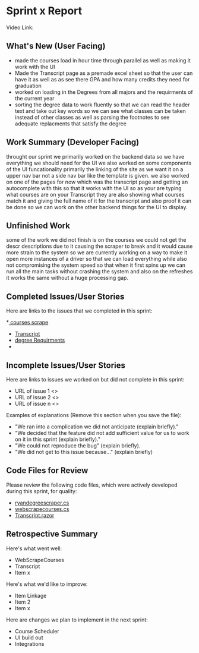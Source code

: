 # Sprint x Report 
Video Link: 
## What's New (User Facing)
 * made the courses load in hour time through parallel as well as making it work with the UI
 * Made the Transcript page as a premade excel sheet so that the user can have it as well as as see there GPA and how many credits they need for graduation 
 * worked on loading in the Degrees from all majors and the requirments of the current year
 * sorting the degree data to work fluently so that we can read the header text and take out key words so we can see what classes can be taken instead of other classes as well as parsing the footnotes to see adequate replacments that satisfy the degree

## Work Summary (Developer Facing)
throught our sprint we primarily worked on the backend data so we have everything we should need for the UI we also worked on some components of the UI funcationality primarily the linking of the site as we want it on a upper nav bar not a side nav bar like the template is given. we also worked on one of the pages for now which was the transcript page and getting an autocomplete with this so that it works with the UI so as your are typing what courses are on your Transcript they are also showing what courses match it and giving the full name of it for the transcript and also proof it can be done so we can work on the other backend things for the UI to display.

## Unfinished Work
some of the work we did not finish is on the courses we could not get the descr descriptions due to it causing the scraper to break and it would cause more strain to the system so we are currently working on a way to make it open more instances of a driver so that we can load everything while also not compromising the system speed so that when it first spins up we can run all the main tasks without crashing the system and also on the refreshes it works the same without a huge  processing gap.

## Completed Issues/User Stories
Here are links to the issues that we completed in this sprint:

 *[ courses scrape](https://github.com/gudino27/Virtual-Counselor/issues/19)
 * [Transcript](https://github.com/gudino27/Virtual-Counselor/issues/8)
 * [degree Requirments](https://github.com/gudino27/Virtual-Counselor/issues/20)
 * 
 
 ## Incomplete Issues/User Stories
 Here are links to issues we worked on but did not complete in this sprint:
 
 * URL of issue 1 <<One sentence explanation of why issue was not completed>>
 * URL of issue 2 <<One sentence explanation of why issue was not completed>>
 * URL of issue n <<One sentence explanation of why issue was not completed>>
 
 Examples of explanations (Remove this section when you save the file):
  * "We ran into a complication we did not anticipate (explain briefly)." 
  * "We decided that the feature did not add sufficient value for us to work on it in this sprint (explain briefly)."
  * "We could not reproduce the bug" (explain briefly).
  * "We did not get to this issue because..." (explain briefly)

## Code Files for Review
Please review the following code files, which were actively developed during this sprint, for quality:
 * [ryandegreescraper.cs](https://github.com/gudino27/Virtual-Counselor/blob/Ryan's_Work/VirtualCounselor/Backend/RyansDegreeScraper.cs)
 * [webscrapecourses.cs](https://github.com/gudino27/Virtual-Counselor/blob/main/VirtualCounselor/Backend/webscrapecourses.cs)
 * [Transcript.razor](https://github.com/gudino27/Virtual-Counselor/blob/main/VirtualCounselor/Components/Pages/Transcript.razor)
 
## Retrospective Summary
Here's what went well:
  * WebScrapeCourses
  * Transcript
  * Item x
 
Here's what we'd like to improve:
   * Item Linkage
   * Item 2
   * Item x
  
Here are changes we plan to implement in the next sprint:
   * Course Scheduler
   * UI build out
   * Integrations
